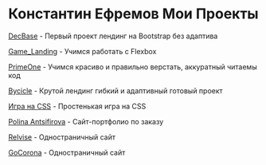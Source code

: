 
# Константин Ефремов Мои Проекты

[DecBase](https://efkos.github.io/Lending_Decbase/src/ "Проект лендинг") - Первый проект лендинг на Bootstrap без адаптива

[Game_Landing](https://efkos.github.io/Game_Landing/src/ "Проект лендинг") - Учимся работать с Flexbox

[PrimeOne](https://efkos.github.io/primeOne/ "Проект") - Учимся красиво и правильно верстать, аккуратный читаемы код

[Bycicle](https://efkos.github.io/Bycicle/index.html "Проект лендинг") - Крутой лендинг гибкий и адаптивный готовый проект

[Игра на CSS](https://efkos.github.io/gameCSS/index.html) - Простенькая игра на CSS

[Polina Antsifirova](https://efkos.github.io/PolinaAntsifirova/index.html) - Сайт-портфолио по заказу

[Relvise](https://efkos.github.io/Relvise/index.html) - Одностраничный сайт

 [GoCorona](https://efkos.github.io/Gocorna/index.html) - Одностраничный сайт
